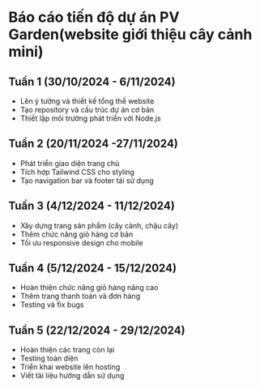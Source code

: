 # Báo cáo tiến độ dự án PV Garden(website giới thiệu cây cảnh mini)

## Tuần 1 (30/10/2024 - 6/11/2024)
- Lên ý tưởng và thiết kế tổng thể website
- Tạo repository và cấu trúc dự án cơ bản
- Thiết lập môi trường phát triển với Node.js

## Tuần 2 (20/11/2024 -27/11/2024) 
- Phát triển giao diện trang chủ
- Tích hợp Tailwind CSS cho styling
- Tạo navigation bar và footer tái sử dụng

## Tuần 3 (4/12/2024 - 11/12/2024)
- Xây dựng trang sản phẩm (cây cảnh, chậu cây)
- Thêm chức năng giỏ hàng cơ bản
- Tối ưu responsive design cho mobile

## Tuần 4 (5/12/2024 - 15/12/2024)
- Hoàn thiện chức năng giỏ hàng nâng cao
- Thêm trang thanh toán và đơn hàng
- Testing và fix bugs

## Tuần 5 (22/12/2024 - 29/12/2024)
- Hoàn thiện các trang còn lại
- Testing toàn diện
- Triển khai website lên hosting
- Viết tài liệu hướng dẫn sử dụng